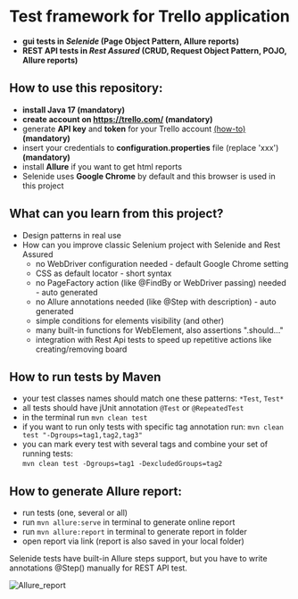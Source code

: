 # Test framework for Trello application 
- **gui tests in _Selenide_ (Page Object Pattern, Allure reports)**
- **REST API tests in _Rest Assured_ (CRUD, Request Object Pattern, POJO, Allure reports)**

## How to use this repository:
- **install Java 17 (mandatory)**
- **create account on https://trello.com/ (mandatory)**
- generate **API key** and **token** for your Trello account [(how-to)](https://developer.atlassian.com/cloud/trello/guides/rest-api/api-introduction/) **(mandatory)**
- insert your credentials to **configuration.properties** file (replace 'xxx') **(mandatory)**
- install **Allure** if you want to get html reports
- Selenide uses **Google Chrome** by default and this browser is used in this project

## What can you learn from this project?
- Design patterns in real use
- How can you improve classic Selenium project with Selenide and Rest Assured
  - no WebDriver configuration needed - default Google Chrome setting
  - CSS as default locator - short syntax
  - no PageFactory action (like @FindBy or WebDriver passing) needed  - auto generated
  - no Allure annotations needed (like @Step with description) - auto generated
  - simple conditions for elements visibility (and other)
  - many built-in functions for WebElement, also assertions ".should..."
  - integration with Rest Api tests to speed up repetitive actions like creating/removing board

## How to run tests by Maven
- your test classes names should match one these patterns: `*Test`, `Test*`
- all tests should have jUnit annotation `@Test` or `@RepeatedTest`
- in the terminal run `mvn clean test`
- if you want to run only tests with specific tag annotation run: `mvn clean test "-Dgroups=tag1,tag2,tag3"`
- you can mark every test with several tags and combine your set of running tests:  
  `mvn clean test -Dgroups=tag1 -DexcludedGroups=tag2`

## How to generate Allure report:
- run tests (one, several or all)
- run `mvn allure:serve` in terminal to generate online report
- run `mvn allure:report` in terminal to generate report in folder
- open report via link (report is also saved in your local folder)

Selenide tests have built-in Allure steps support, but you have to write annotations @Step() manually for REST API test.

![Allure_report](https://github.com/kwietrzyk/TrelloTesting_UI_Rest/assets/25009144/fd012e58-6b86-455c-a1e4-5dae4019ac48)


